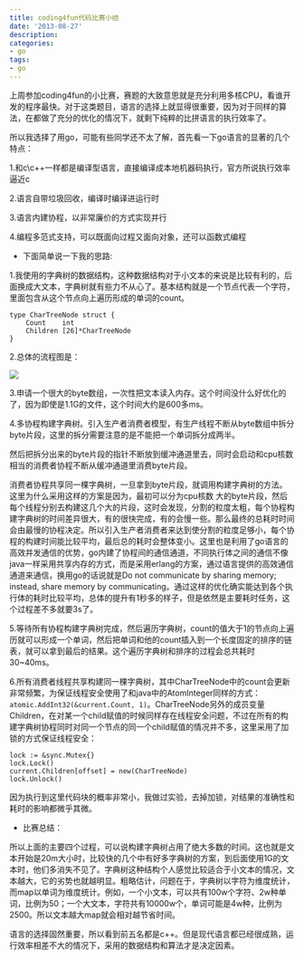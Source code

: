 ```yaml
---
title: coding4fun代码比赛小结
date: '2013-08-27'
description:
categories:
- go
tags:
- go
---
```


上周参加coding4fun的小比赛，赛题的大致意思就是充分利用多核CPU，看谁开发的程序最快。对于这类题目，语言的选择上就显得很重要，因为对于同样的算法，在都做了充分的优化的情况下，就剩下纯粹的比拼语言的执行效率了。

所以我选择了用go，可能有些同学还不太了解，首先看一下go语言的显著的几个特点：

1.和c\c++一样都是编译型语言，直接编译成本地机器码执行，官方所说执行效率逼近c

2.语言自带垃圾回收，编译时编译进运行时

3.语言内建协程，以非常廉价的方式实现并行

4.编程多范式支持，可以既面向过程又面向对象，还可以函数式编程

* 下面简单说一下我的思路:

1.我使用的字典树的数据结构，这种数据结构对于小文本的来说是比较有利的，后面换成大文本，字典树就有些力不从心了。基本结构就是一个节点代表一个字符，里面包含从这个节点向上遍历形成的单词的count。

```
type CharTreeNode struct {
	Count    int
	Children [26]*CharTreeNode
}
```
2.总体的流程图是：

<img src="/assets/media/coding4fun.png" style="max-width:800px" />

3.申请一个很大的byte数组，一次性把文本读入内存。这个时间没什么好优化的了，因为即使是1.1G的文件，这个时间大约是600多ms。

4.多协程构建字典树。引入生产者消费者模型，有生产线程不断从byte数组中拆分byte片段，这里的拆分需要注意的是不能把一个单词拆分成两半。

然后把拆分出来的byte片段的指针不断放到缓冲通道里去，同时会启动和cpu核数相当的消费者协程不断从缓冲通道里消费byte片段。

消费者协程共享同一棵字典树，一旦拿到byte片段，就调用构建字典树的方法。这里为什么采用这样的方案是因为，最初可以分为cpu核数 大的byte片段，然后每个线程分别去构建这几个大的片段，这时会发现，分割的粒度太粗，每个协程构建字典树的时间差异很大，有的很快完成，有的会慢一些。那么最终的总耗时时间会由最慢的协程决定。所以引入生产者消费者来达到使分割的粒度足够小，每个协程的构建时间能比较平均，最后总的耗时会整体变小。这里也是利用了go语言的高效并发通信的优势，go内建了协程间的通信通道，不同执行体之间的通信不像java一样采用共享内存的方式，而是采用erlang的方案，通过语言提供的高效通信通道来通信，换用go的话说就是Do not communicate by sharing memory; instead, share memory by communicating。通过这样的优化确实能达到各个执行体的耗时比较平均，总体的提升有1秒多的样子，但是依然是主要耗时任务，这个过程差不多就要3s了。

5.等待所有协程构建字典树完成，然后遍历字典树，count的值大于1的节点向上遍历就可以形成一个单词，然后把单词和他的count插入到一个长度固定的排序的链表，就可以拿到最后的结果。这个遍历字典树和排序的过程会总共耗时30~40ms。

6.所有消费者线程共享构建同一棵字典树，其中CharTreeNode中的count会更新非常频繁，为保证线程安全使用了和java中的AtomInteger同样的方式：`atomic.AddInt32(&current.Count, 1)`。CharTreeNode另外的成员变量Children，在对某一个child赋值的时候同样存在线程安全问题，不过在所有的构建字典树协程同时对同一个节点的同一个child赋值的情况并不多，这里采用了加锁的方式保证线程安全：

```
lock := &sync.Mutex{}
lock.Lock()
current.Children[offset] = new(CharTreeNode)
lock.Unlock()
```
因为执行到这里代码块的概率非常小，我做过实验，去掉加锁，对结果的准确性和耗时的影响都微乎其微。


* 比赛总结：

所以上面的主要四个过程，可以说构建字典树占用了绝大多数的时间。这也就是文本开始是20m大小时，比较快的几个中有好多字典树的方案，到后面使用1G的文本时，他们多消失不见了。字典树这种结构个人感觉比较适合于小文本的情况，文本越大，它的劣势也就越明显。粗略估计，问题在于，字典树以字符为维度统计，而map以单词为维度统计。例如，一个小文本，可以共有100w个字符、2w种单词，比例为50；一个大文本，字符共有10000w个，单词可能是4w种，比例为2500。所以文本越大map就会相对越节省时间。

语言的选择固然重要，所以看到前五名都是c++。但是现代语言都已经很成熟，运行效率相差不大的情况下，采用的数据结构和算法才是决定因素。
